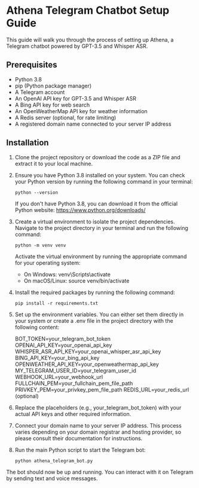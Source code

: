 # Athena Telegram Chatbot Setup Guide

This guide will walk you through the process of setting up Athena, a Telegram chatbot powered by GPT-3.5 and Whisper ASR.

## Prerequisites

- Python 3.8
- pip (Python package manager)
- A Telegram account
- An OpenAI API key for GPT-3.5 and Whisper ASR
- A Bing API key for web search
- An OpenWeatherMap API key for weather information
- A Redis server (optional, for rate limiting)
- A registered domain name connected to your server IP address

## Installation

1. Clone the project repository or download the code as a ZIP file and extract it to your local machine.

2. Ensure you have Python 3.8 installed on your system. You can check your Python version by running the following command in your terminal:

   `python --version`

   If you don't have Python 3.8, you can download it from the official Python website: https://www.python.org/downloads/

3. Create a virtual environment to isolate the project dependencies. Navigate to the project directory in your terminal and run the following command:

   `python -m venv venv`

   Activate the virtual environment by running the appropriate command for your operating system:

   - On Windows: venv\Scripts\activate
   - On macOS/Linux: source venv/bin/activate

4. Install the required packages by running the following command:

   `pip install -r requirements.txt`

5. Set up the environment variables. You can either set them directly in your system or create a .env file in the project directory with the following content:

   BOT_TOKEN=your_telegram_bot_token
   OPENAI_API_KEY=your_openai_api_key
   WHISPER_ASR_API_KEY=your_openai_whisper_asr_api_key
   BING_API_KEY=your_bing_api_key
   OPENWEATHER_API_KEY=your_openweathermap_api_key
   MY_TELEGRAM_USER_ID=your_telegram_user_id
   WEBHOOK_URL=your_webhook_url
   FULLCHAIN_PEM=your_fullchain_pem_file_path
   PRIVKEY_PEM=your_privkey_pem_file_path
   REDIS_URL=your_redis_url (optional)

6. Replace the placeholders (e.g., your_telegram_bot_token) with your actual API keys and other required information.

7. Connect your domain name to your server IP address. This process varies depending on your domain registrar and hosting provider, so please consult their documentation for instructions.

8. Run the main Python script to start the Telegram bot:

   `python athena_telegram_bot.py`

The bot should now be up and running. You can interact with it on Telegram by sending text and voice messages.
